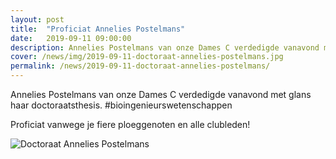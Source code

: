 ```yaml
---
layout: post
title:  "Proficiat Annelies Postelmans"
date:   2019-09-11 09:00:00
description: Annelies Postelmans van onze Dames C verdedigde vanavond met glans haar doctoraatsthesis bioingenieurswetenschappen.
cover: /news/img/2019-09-11-doctoraat-annelies-postelmans.jpg
permalink: /news/2019-09-11-doctoraat-annelies-postelmans/
---
```


Annelies Postelmans van onze Dames C verdedigde vanavond met glans haar doctoraatsthesis. #bioingenieurswetenschappen

Proficiat vanwege je fiere ploeggenoten en alle clubleden!

![Doctoraat Annelies Postelmans](/news/img/2019-09-11-doctoraat-annelies-postelmans.jpg)
